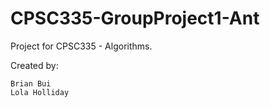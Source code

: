 # CPSC335-GroupProject1-Ant
Project for CPSC335 - Algorithms.

Created by:  

    Brian Bui
    Lola Holliday
